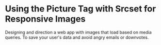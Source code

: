 # Using the Picture Tag with Srcset for Responsive Images

Designing and direction a web app with images that load based on media queries. To save your user's data and avoid angry emails or downvotes.
